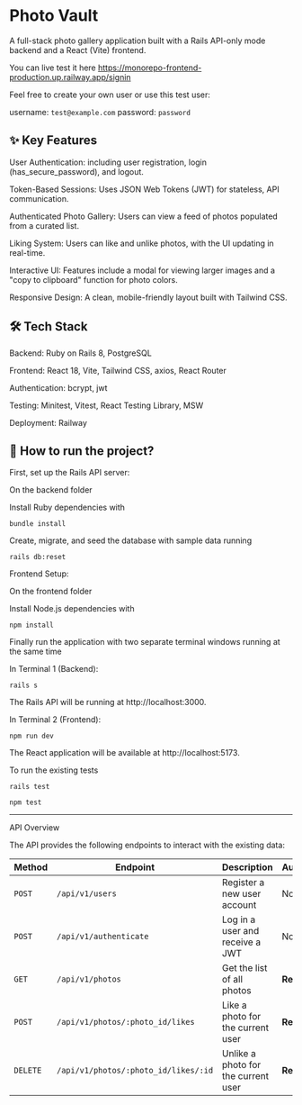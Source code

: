 # Photo Vault

A full-stack photo gallery application built with a Rails API-only mode backend and a React (Vite) frontend. 

You can live test it here
https://monorepo-frontend-production.up.railway.app/signin

Feel free to create your own user or use this test user:

 username: 
`test@example.com`
 password: 
`password`

## ✨ Key Features

User Authentication: including user registration, login (has_secure_password), and logout.

Token-Based Sessions: Uses JSON Web Tokens (JWT) for stateless, API communication.

Authenticated Photo Gallery: Users can view a feed of photos populated from a curated list.

Liking System: Users can like and unlike photos, with the UI updating in real-time.

Interactive UI: Features include a modal for viewing larger images and a "copy to clipboard" function for photo colors.

Responsive Design: A clean, mobile-friendly layout built with Tailwind CSS.

## 🛠️ Tech Stack

Backend: Ruby on Rails 8, PostgreSQL

Frontend: React 18, Vite, Tailwind CSS, axios, React Router

Authentication: bcrypt, jwt

Testing: Minitest, Vitest, React Testing Library, MSW

Deployment: Railway

## 🚀 How to run the project?


First, set up the Rails API server:

On the backend folder

Install Ruby dependencies with

`bundle install`

Create, migrate, and seed the database with sample data running

`rails db:reset`

Frontend Setup:

On the frontend folder

Install Node.js dependencies with

`npm install`

Finally run the application with two separate terminal windows running at the same time

In Terminal 1 (Backend):

`rails s`

The Rails API will be running at http://localhost:3000.

In Terminal 2 (Frontend):

`npm run dev`

The React application will be available at http://localhost:5173.

To run the existing tests

`rails test` 

`npm test` 

---

API Overview

The API provides the following endpoints to interact with the existing data:

| Method | Endpoint | Description | Authentication |
|--------|----------|-------------|----------------|
| `POST` | `/api/v1/users` | Register a new user account | Not Required |
| `POST` | `/api/v1/authenticate` | Log in a user and receive a JWT | Not Required |
| `GET` | `/api/v1/photos` | Get the list of all photos | **Required** |
| `POST` | `/api/v1/photos/:photo_id/likes` | Like a photo for the current user | **Required** |
| `DELETE` | `/api/v1/photos/:photo_id/likes/:id` | Unlike a photo for the current user | **Required** |